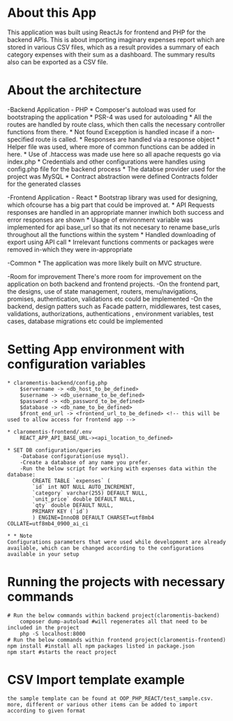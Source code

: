 # About this App
This application was built using ReactJs for frontend and PHP for the backend APIs. This is about importing imaginary expenses report which are stored in various CSV files, which as a result provides a summary of each category expenses with their sum as a dashboard.
The summary results also can be exported as a CSV file.

# About the architecture

-Backend Application - PHP
    * Composer's autoload was used for bootstraping the application
    * PSR-4 was used for autoloading
    * All the routes are handled by route class, which then calls the necessary controller functions from there.
    * Not found Excepption is handled incase if a non-specified route is called.
    * Responses are handled via a response object
    * Helper file was used, where more of common functions can be added in here.
    * Use of .htaccess was made use here so all apache requests go via index.php
    * Credentials and other configurations were handles using config.php file for the backend process
    * The databse provider used for the project was MySQL
    * Contract abstraction were defined Contracts folder for the generated classes
    

-Frontend Application - React
    * Bootstrap library was used for designing, which ofcourse has a big part that could be improved at.
    * API Requests responses are handled in an appropriate manner inwhich both success and error responses are shown
    * Usage of environment variable was implemented for api base_url so that its not necesary to rename base_urls throughout all the functions within the system
    * Handled downloading of export using API call
    * Irrelevant functions comments or packages were removed in-which they were in-appropriate

-Common
    * The application was more likely built on MVC structure.

-Room for improvement
    There's more room for improvement on the application on both backend and frontend projects.
    -On the frontend part, the designs, use of state management, routers, menu/navigations, promises, authentication, validations etc could be implemented
    -On the backend, design patters such as Facade pattern, middlewares, test cases, validations, authorizations, authentications , environment variables, test cases, database migrations etc could be implemented


# Setting App environment with configuration variables
    * claromentis-backend/config.php
        $servername -> <db_host_to_be_defined>
        $username -> <db_username_to_be_defined>
        $password -> <db_password_to_be_defined>
        $database -> <db_name_to_be_defined>
        $front_end_url -> <frontend_url_to_be_defined> <!-- this will be used to allow access for frontend app -->

    * claromentis-frontend/.env
        REACT_APP_API_BASE_URL-><api_location_to_defined>

    * SET DB configuration/queries
        -Database configuration(use mysql).
        -Create a database of any name you prefer.
        -Run the below script for working with expenses data within the database:
            CREATE TABLE `expenses` (
            `id` int NOT NULL AUTO_INCREMENT,
            `category` varchar(255) DEFAULT NULL,
            `unit_price` double DEFAULT NULL,
            `qty` double DEFAULT NULL,
            PRIMARY KEY (`id`)
            ) ENGINE=InnoDB DEFAULT CHARSET=utf8mb4 COLLATE=utf8mb4_0900_ai_ci

    * * Note
    Configurations parameters that were used while development are already available, which can be changed according to the configurations available in your setup

# Running the projects with necessary commands
    # Run the below commands within backend project(claromentis-backend)
        composer dump-autoload #will regenerates all that need to be included in the project
        php -S localhost:8000
    # Run the below commands within frontend project(claromentis-frontend)
    npm install #install all npm packages listed in package.json
    npm start #starts the react project


# CSV Import template example
    the sample template can be found at OOP_PHP_REACT/test_sample.csv.
    more, different or various other items can be added to import according to given format
